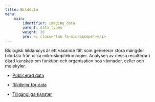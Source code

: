 ```yaml
---
title: Bilddata
menu:
    main:
        identifier: imaging_data
        parent: data_types
        weight: 30
        pre: <i class="fas fa-microscope"></i>
---
```


Biologisk bildanalys är ett växande fält som genererar stora mängder bilddata från olika mikroskopiteknologier. Analysen av dessa resulterar i ökad kunskap om funktion och organisation hos vävnader, celler och molekyler.

* [Publicerad data](data)

* [Riktlinjer för data](guidelines)

* [Tillgängliga tjänster](services)
